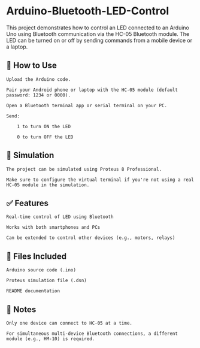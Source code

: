 # Arduino-Bluetooth-LED-Control
This project demonstrates how to control an LED connected to an Arduino Uno using Bluetooth communication via the HC-05 Bluetooth module. The LED can be turned on or off by sending commands from a mobile device or a laptop.

📱 How to Use
-------------------------------------

    Upload the Arduino code.

    Pair your Android phone or laptop with the HC-05 module (default password: 1234 or 0000).

    Open a Bluetooth terminal app or serial terminal on your PC.

    Send:

        1 to turn ON the LED

        0 to turn OFF the LED

🧪 Simulation
-------------------------------------

    The project can be simulated using Proteus 8 Professional.

    Make sure to configure the virtual terminal if you're not using a real HC-05 module in the simulation.

✅ Features
-------------------------------------
    Real-time control of LED using Bluetooth

    Works with both smartphones and PCs

    Can be extended to control other devices (e.g., motors, relays)

📁 Files Included
-------------------------------------
    Arduino source code (.ino)

    Proteus simulation file (.dsn)

    README documentation

📌 Notes
-------------------------------------
    Only one device can connect to HC-05 at a time.

    For simultaneous multi-device Bluetooth connections, a different module (e.g., HM-10) is required.
